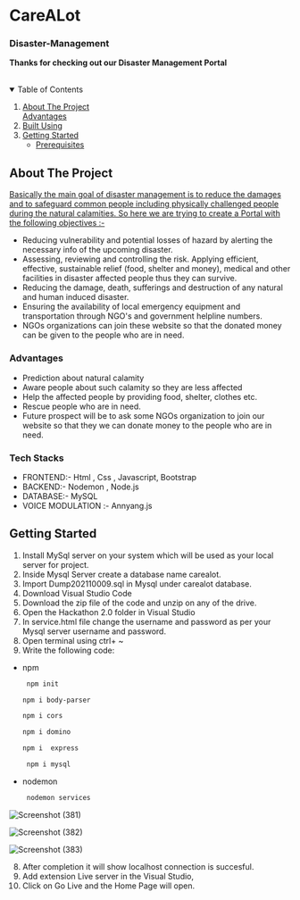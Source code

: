 # CareALot

### Disaster-Management

**Thanks for checking out our Disaster Management Portal**

<!-- PROJECT SHIELDS -->
<!--
*** I'm using markdown "reference style" links for readability.
*** Reference links are enclosed in brackets [ ] instead of parentheses ( ).
*** See the bottom of this document for the declaration of the reference variables
*** for contributors-url, forks-url, etc. This is an optional, concise syntax you may use.
*** https://www.markdownguide.org/basic-syntax/#reference-style-links -->



<!-- PROJECT LOGO -->
<br />

<!-- TABLE OF CONTENTS -->
<details open="open">
  <summary>Table of Contents</summary>
  <ol>
    <li>
      <a href="#about-the-project">About The Project</a>
      <br/>
      <a href="#advantages">Advantages</a>
      <br/>
        <li><a href="#TechStacks">Built Using</a></li>
      </ul>
    </li>
    <li>
      <a href="#getting-started">Getting Started</a>
      <ul>
        <li><a href="#prerequisites">Prerequisites</a></li>
      </ul>
    </li>
   
  </ol>
</details>



<!-- ABOUT THE PROJECT -->
## About The Project

<u>Basically the main goal of disaster management is to reduce the damages and to safeguard common people including physically challenged people during the natural calamities. So here we are trying to create a Portal with the following objectives :-</b></u> 
                        <ul >
                       <li> Reducing vulnerability and potential losses of hazard by alerting the necessary info of the upcoming disaster. </li>
                       <li>Assessing, reviewing and controlling the risk. Applying efficient, effective, sustainable relief (food, shelter and money), medical and other facilities in disaster affected people thus they can survive. </li> 
                        <li>Reducing the damage, death, sufferings and destruction of any natural and human induced disaster. </li>
                        <li> Ensuring the availability of local emergency equipment and transportation through NGO's and government helpline numbers.</li>
                       <li>NGOs organizations can join these website so that the donated money can be given to the people who are in need.</li> 
                      </ul>

###  Advantages
* Prediction about natural calamity
* Aware people about such calamity so they are less affected
* Help the affected people by providing food, shelter, clothes etc.
* Rescue people who are in need.
* Future prospect will be to ask some NGOs organization to join our website so that they we can donate money to the people who are in need.

### Tech Stacks

* FRONTEND:- Html , Css , Javascript, Bootstrap
* BACKEND:- Nodemon , Node.js 
* DATABASE:- MySQL
* VOICE MODULATION :- Annyang.js

<!-- GETTING STARTED -->
## Getting Started

1. Install MySql server on your system which will be used as your  local server for project.
2. Inside Mysql Server create a database name carealot.
3. Import Dump202110009.sql in Mysql under carealot database.
4. Download Visual Studio Code
5. Download the zip file of the code and unzip on any of the drive.
6. Open the Hackathon 2.0 folder in Visual Studio
7. In service.html file change the username and password as per your Mysql server username and password. 
8. Open terminal using ctrl+ ~ 
9. Write the following code:

* npm
  ```sh
   npm init
  ```

  ```sh
  npm i body-parser
  ```

  ```sh
  npm i cors
  ```

  ```sh
  npm i domino
  ```

  ```sh
  npm i  express
  ```  

  ```sh
   npm i mysql
  ```  

* nodemon
  ```sh
   nodemon services
  ```

![Screenshot (381)](https://user-images.githubusercontent.com/64826389/136729567-b34b4b0f-efba-4bbc-ac6c-70dff82a1caa.png)


![Screenshot (382)](https://user-images.githubusercontent.com/64826389/136729585-5e417aaf-e150-4223-b551-3eebf999e24c.png)


![Screenshot (383)](https://user-images.githubusercontent.com/64826389/136729605-c1c94fb5-5cff-430a-9ad5-750f2c6b8642.png)

8. After completion it will show localhost connection is succesful.
9. Add extension Live server in the Visual Studio,
10. Click on Go Live and the Home Page will open.
